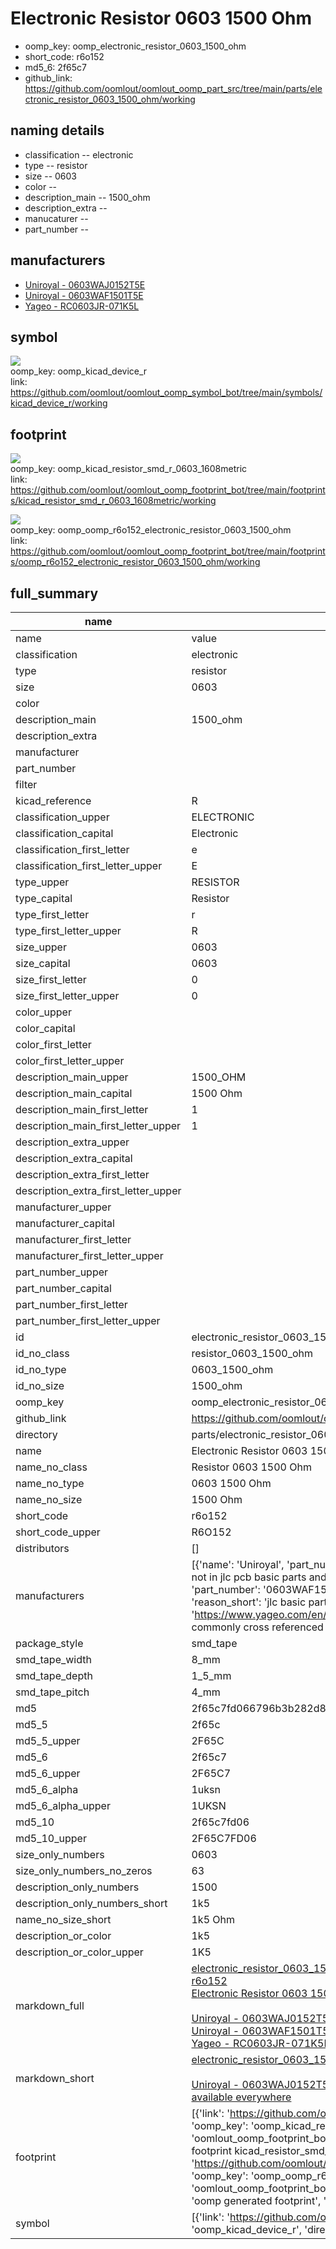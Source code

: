 # Electronic Resistor 0603 1500 Ohm

  
* oomp_key: oomp_electronic_resistor_0603_1500_ohm 
* short_code: r6o152
* md5_6: 2f65c7  
* github_link: https://github.com/oomlout/oomlout_oomp_part_src/tree/main/parts/electronic_resistor_0603_1500_ohm/working  
## naming details
* classification -- electronic
* type -- resistor
* size -- 0603
* color -- 
* description_main -- 1500_ohm
* description_extra -- 
* manucaturer -- 
* part_number -- 


## manufacturers
* [Uniroyal - 0603WAJ0152T5E]()  
* [Uniroyal - 0603WAF1501T5E]()  
* [Yageo - RC0603JR-071K5L](https://www.yageo.com/en/Chart/Download/pdf/RC0603JR-071K5L)  

## symbol

![](symbol/{index}/working/working_600.png)  
oomp_key: oomp_kicad_device_r  
link: https://github.com/oomlout/oomlout_oomp_symbol_bot/tree/main/symbols/kicad_device_r/working  

## footprint

![](footprint/{index}/working/working_600.png)  
oomp_key: oomp_kicad_resistor_smd_r_0603_1608metric  
link: https://github.com/oomlout/oomlout_oomp_footprint_bot/tree/main/footprints/kicad_resistor_smd_r_0603_1608metric/working  

![](footprint/{index}/working/working_600.png)  
oomp_key: oomp_oomp_r6o152_electronic_resistor_0603_1500_ohm  
link: https://github.com/oomlout/oomlout_oomp_footprint_bot/tree/main/footprints/oomp_r6o152_electronic_resistor_0603_1500_ohm/working  

## full_summary
| name | value | 
| --- | --- | 
| name | value | 
| classification | electronic | 
| type | resistor | 
| size | 0603 | 
| color |  | 
| description_main | 1500_ohm | 
| description_extra |  | 
| manufacturer |  | 
| part_number |  | 
| filter |  | 
| kicad_reference | R | 
| classification_upper | ELECTRONIC | 
| classification_capital | Electronic | 
| classification_first_letter | e | 
| classification_first_letter_upper | E | 
| type_upper | RESISTOR | 
| type_capital | Resistor | 
| type_first_letter | r | 
| type_first_letter_upper | R | 
| size_upper | 0603 | 
| size_capital | 0603 | 
| size_first_letter | 0 | 
| size_first_letter_upper | 0 | 
| color_upper |  | 
| color_capital |  | 
| color_first_letter |  | 
| color_first_letter_upper |  | 
| description_main_upper | 1500_OHM | 
| description_main_capital | 1500 Ohm | 
| description_main_first_letter | 1 | 
| description_main_first_letter_upper | 1 | 
| description_extra_upper |  | 
| description_extra_capital |  | 
| description_extra_first_letter |  | 
| description_extra_first_letter_upper |  | 
| manufacturer_upper |  | 
| manufacturer_capital |  | 
| manufacturer_first_letter |  | 
| manufacturer_first_letter_upper |  | 
| part_number_upper |  | 
| part_number_capital |  | 
| part_number_first_letter |  | 
| part_number_first_letter_upper |  | 
| id | electronic_resistor_0603_1500_ohm | 
| id_no_class | resistor_0603_1500_ohm | 
| id_no_type | 0603_1500_ohm | 
| id_no_size | 1500_ohm | 
| oomp_key | oomp_electronic_resistor_0603_1500_ohm | 
| github_link | https://github.com/oomlout/oomlout_oomp_part_src/tree/main/parts/electronic_resistor_0603_1500_ohm/working | 
| directory | parts/electronic_resistor_0603_1500_ohm | 
| name | Electronic Resistor 0603 1500 Ohm | 
| name_no_class | Resistor 0603 1500 Ohm | 
| name_no_type | 0603 1500 Ohm | 
| name_no_size | 1500 Ohm | 
| short_code | r6o152 | 
| short_code_upper | R6O152 | 
| distributors | [] | 
| manufacturers | [{'name': 'Uniroyal', 'part_number': '0603WAJ0152T5E', 'link': '', 'id': 'manufacturer_uniroyal', 'note': {'reason': 'did this one first, but not in jlc pcb basic parts and 1 percent are and they are the same price', 'reason_short': 'not in jlc basic parts'}}, {'name': 'Uniroyal', 'part_number': '0603WAF1501T5E', 'link': '', 'id': 'manufacturer_uniroyal', 'note': {'reason': 'in the jlc basic parts catalogue', 'reason_short': 'jlc basic part'}}, {'name': 'Yageo', 'part_number': 'RC0603JR-071K5L', 'link': 'https://www.yageo.com/en/Chart/Download/pdf/RC0603JR-071K5L', 'id': 'manufacturer_yageo', 'note': {'reason': 'yageo is a commonly cross referenced part number', 'reason_short': 'available everywhere'}}] | 
| package_style | smd_tape | 
| smd_tape_width | 8_mm | 
| smd_tape_depth | 1_5_mm | 
| smd_tape_pitch | 4_mm | 
| md5 | 2f65c7fd066796b3b282d88267550b17 | 
| md5_5 | 2f65c | 
| md5_5_upper | 2F65C | 
| md5_6 | 2f65c7 | 
| md5_6_upper | 2F65C7 | 
| md5_6_alpha | 1uksn | 
| md5_6_alpha_upper | 1UKSN | 
| md5_10 | 2f65c7fd06 | 
| md5_10_upper | 2F65C7FD06 | 
| size_only_numbers | 0603 | 
| size_only_numbers_no_zeros | 63 | 
| description_only_numbers | 1500 | 
| description_only_numbers_short | 1k5 | 
| name_no_size_short | 1k5 Ohm | 
| description_or_color | 1k5 | 
| description_or_color_upper | 1K5 | 
| markdown_full | [electronic_resistor_0603_1500_ohm](https://github.com/oomlout/oomlout_oomp_part_src/tree/main/parts/electronic_resistor_0603_1500_ohm/working)<br>[r6o152](https://github.com/oomlout/oomlout_oomp_part_src/tree/main/parts/electronic_resistor_0603_1500_ohm/working)<br>[Electronic Resistor 0603 1500 Ohm](https://github.com/oomlout/oomlout_oomp_part_src/tree/main/parts/electronic_resistor_0603_1500_ohm/working)<br><br>[Uniroyal - 0603WAJ0152T5E- not in jlc basic parts]() [(L)  ](https://www.lcsc.com/search?q=0603WAJ0152T5E)[(D)  ](https://www.digikey.com/en/products?keywords=0603WAJ0152T5E)[(M)  ](https://www.mouser.com/Search/Refine?Keyword=0603WAJ0152T5E)[(N)  ](https://www.newark.com/search?st=0603WAJ0152T5E)[(SZ)  ](https://so.szlcsc.com/global.html?k=0603WAJ0152T5E)<br>[Uniroyal - 0603WAF1501T5E- jlc basic part]() [(L)  ](https://www.lcsc.com/search?q=0603WAF1501T5E)[(D)  ](https://www.digikey.com/en/products?keywords=0603WAF1501T5E)[(M)  ](https://www.mouser.com/Search/Refine?Keyword=0603WAF1501T5E)[(N)  ](https://www.newark.com/search?st=0603WAF1501T5E)[(SZ)  ](https://so.szlcsc.com/global.html?k=0603WAF1501T5E)<br>[Yageo - RC0603JR-071K5L- available everywhere](https://www.yageo.com/en/Chart/Download/pdf/RC0603JR-071K5L) [(L)  ](https://www.lcsc.com/search?q=RC0603JR-071K5L)[(D)  ](https://www.digikey.com/en/products?keywords=RC0603JR-071K5L)[(M)  ](https://www.mouser.com/Search/Refine?Keyword=RC0603JR-071K5L)[(N)  ](https://www.newark.com/search?st=RC0603JR-071K5L)[(SZ)  ](https://so.szlcsc.com/global.html?k=RC0603JR-071K5L)<br> | 
| markdown_short | [electronic_resistor_0603_1500_ohm](https://github.com/oomlout/oomlout_oomp_part_src/tree/main/parts/electronic_resistor_0603_1500_ohm/working)<br><br>[Uniroyal - 0603WAJ0152T5E- not in jlc basic parts]()[Uniroyal - 0603WAF1501T5E- jlc basic part]()[Yageo - RC0603JR-071K5L- available everywhere](https://www.yageo.com/en/Chart/Download/pdf/RC0603JR-071K5L) | 
| footprint | [{'link': 'https://github.com/oomlout/oomlout_oomp_footprint_bot/tree/main/foootprntss/kicad_resistor_smd_r_0603_1608metric', 'oomp_key': 'oomp_kicad_resistor_smd_r_0603_1608metric', 'directory': 'oomlout_oomp_footprint_bot/footprints/kicad_resistor_smd_r_0603_1608metric//working/working.kicad_mod', 'note': 'source footprint kicad_resistor_smd_r_0603_1608metric', 'index': 0}, {'link': 'https://github.com/oomlout/oomlout_oomp_footprint_bot/tree/main/foootprntss/oomp_r6o152_electronic_resistor_0603_1500_ohm', 'oomp_key': 'oomp_oomp_r6o152_electronic_resistor_0603_1500_ohm', 'directory': 'oomlout_oomp_footprint_bot/footprints/oomp_r6o152_electronic_resistor_0603_1500_ohm//working/working.kicad_mod', 'note': 'oomp generated footprint', 'index': 1}] | 
| symbol | [{'link': 'https://github.com/oomlout/oomlout_oomp_symbol_bot/tree/main/symbols/kicad_device_r', 'oomp_key': 'oomp_kicad_device_r', 'directory': 'oomlout_oomp_symbol_bot/symbols/kicad_device_r//working/working.kicad_sym', 'index': 0}] | 
